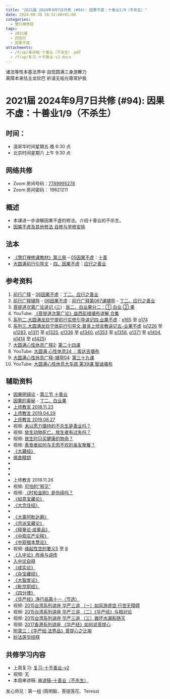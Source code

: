 ```yaml
---
title: "2021届 2024年9月7日共修 (#94): 因果不虚：十善业1/9（不杀生）"
date: 2024-08-30 18:32:00+01:00
categories:
  - 慧灯禅修班
tags:
  - 2021届
  - 四加行
  - 因果不虚
attachments:
  - /f/up/串讲稿-十善业（不杀生）.pdf
  - /f/up/复习-十不善业-v2.docx
---
```

诸法等性本基法界中 自现圆满三身游舞力\
离障本来怙主龙钦巴 祈请无垢光尊常护我

# 2021届 2024年9月7日共修 (#94): 因果不虚：十善业1/9（不杀生）

## 时间：

* 温哥华时间星期五 晚 6:30 点
* 北京时间星期六 上午 9:30 点

## 网络共修

* Zoom 房间号码：[7789995278](https://us02web.zoom.us/j/7789995278?pwd=VjZmbWJFY2k2K0E5RVB2cTNIQmhqUT09)
* Zoom 房间密码： 19621211

## 概述

* 本课进一步讲解因果不虚的修法。介绍十善业的不杀生。 
* [因果不虚及其他修法 自修与学修安排 ](https://fohuifayu.com/index.php/huideng-jiangtang/chanxiuke/zen-03/8655-zen03-ygbx)

## 法本

* [《慧灯禅修课教材》第三册](https://huidengchanxiu.net/books/b3/) – [05因果不虚](https://huidengchanxiu.net/books/b3/3-05)：[十善](https://huidengchanxiu.net/books/b3/3-05/#%E5%9B%9B%E5%8D%81%E5%96%84)
* [大圆满前行引导文](https://huidengchanxiu.net/books/dymqx) - [四、因果不虚](https://huidengchanxiu.net/books/dymqx/#%E5%9B%9B%E5%9B%A0%E6%9E%9C%E4%B8%8D%E8%99%9A)：[应行之善业](https://huidengchanxiu.net/books/dymqx/#2142-%E4%B8%81%E4%BA%8C%E5%BA%94%E8%A1%8C%E4%B9%8B%E5%96%84%E4%B8%9A)

## 参考资料

1. [](https://huidengchanxiu.net/refs/qxgs/fudao/qxgsfd-06yg#%E5%89%8D%E8%A1%8C%E5%B9%BF%E9%87%8A059%E8%AF%BE-%E6%B3%95%E5%B8%88%E8%BE%85%E5%AF%BC%E7%AD%94%E7%96%91%E6%99%BA%E8%AF%9A%E5%A0%AA%E5%B8%83)[前行广释](https://huidengchanxiu.net/refs/qxgs) - [06因果不虚](https://huidengchanxiu.net/refs/qxgs/qxgs-06yg)：[丁二、应行之善业](https://huidengchanxiu.net/refs/qxgs/qxgs-06yg/#%E4%B8%81%E4%BA%8C%E5%BA%94%E8%A1%8C%E4%B9%8B%E5%96%84%E4%B8%9A)
2. [](https://huidengchanxiu.net/refs/qxgs/qxgs-06yg#%E5%89%8D%E8%A1%8C%E5%B9%BF%E9%87%8A%E7%AC%AC060%E8%AF%BE)[前行广释辅导](https://huidengchanxiu.net/refs/fudao) - [06因果不虚](https://huidengchanxiu.net/refs/qxgs/fudao/qxgsfd-06yg)：[前行广释第067课辅导](https://huidengchanxiu.net/refs/qxgs/fudao/qxgsfd-06yg/#%E5%89%8D%E8%A1%8C%E5%B9%BF%E9%87%8A%E7%AC%AC067%E8%AF%BE%E8%BE%85%E5%AF%BC) - [](https://huidengchanxiu.net/refs/qxgs/fudao/qxgsfd-06yg/#%E5%89%8D%E8%A1%8C%E5%B9%BF%E9%87%8A%E7%AC%AC064%E8%AF%BE%E8%BE%85%E5%AF%BC)[丁二、应行之善业](https://huidengchanxiu.net/refs/qxgs/fudao/qxgsfd-06yg/#%E4%B8%81%E4%BA%8C%E5%BA%94%E8%A1%8C%E4%B9%8B%E5%96%84%E4%B8%9A)
3. [](https://huidengchanxiu.net/refs/qxgs/fudao/qxgsfd-06yg#%E5%89%8D%E8%A1%8C%E5%B9%BF%E9%87%8A059%E8%AF%BE-%E6%B3%95%E5%B8%88%E8%BE%85%E5%AF%BC%E7%AD%94%E7%96%91%E6%99%BA%E8%AF%9A%E5%A0%AA%E5%B8%83)[](https://huidengchanxiu.net/refs/qxgs/fudao/qxgsfd-06yg/#%E5%89%8D%E8%A1%8C%E5%B9%BF%E9%87%8A064%E8%AF%BE-%E6%B3%95%E5%B8%88%E8%BE%85%E5%AF%BC%E7%AD%94%E7%96%91%E6%99%BA%E8%AF%9A%E5%A0%AA%E5%B8%83)[菩提道次第广论讲记 (三)](https://huidengchanxiu.net/refs/ptdcdgl/3/) : [](https://huidengchanxiu.net/refs/ptdcdgl/3/#%E6%9C%AA%E4%B8%89%E9%82%AA%E8%A7%81%E5%88%86%E4%B8%89-%E7%95%A5%E8%AF%B4--%E4%BD%95%E4%B8%BA%E9%82%AA%E8%A7%81--%E9%82%AA%E8%A7%81%E4%B9%8B%E7%A9%B6%E7%AB%9F)[辰二、白业果分二：① 白业 ② 果](https://huidengchanxiu.net/refs/ptdcdgl/3/#%E8%BE%B0%E4%BA%8C%E7%99%BD%E4%B8%9A%E6%9E%9C%E5%88%86%E4%BA%8C-%E7%99%BD%E4%B8%9A--%E6%9E%9C)
4. YouTube: [《菩提道次第广论》益西彭措堪布讲解 合集](https://www.youtube.com/playlist?list=PLvhysUtdbxCBq9MxPLr6pauLmbwndXY9o)[](https://huidengchanxiu.net/refs/xmfw/s2/s2-sxyd4-ygbx)
5. [系列二.大圆满龙钦宁提前行实修引导讲记四.业果不虚](https://huidengchanxiu.net/refs/xmfw/s2/s2-sxyd4-ygbx)：[](https://huidengchanxiu.net/refs/xmfw/s2/s2-sxyd4-ygbx/#%E9%82%AA%E8%A7%81)[p165](https://huidengchanxiu.net/refs/xmfw/s2/s2-sxyd4-ygbx/#p165) 至 [p174](https://huidengchanxiu.net/refs/xmfw/s2/s2-sxyd4-ygbx/#p174)
6. [系列三.大圆满龙钦宁体前行引导文.普贤上师言教讲记五-业果不虚](https://huidengchanxiu.net/refs/xmfw/s3/s3-ydw5-ygbx/) ([p1226](https://huidengchanxiu.net/refs/xmfw/s3/s3-ydw5-ygbx/#p1226) 至 [p1283](https://huidengchanxiu.net/refs/xmfw/s3/s3-ydw5-ygbx/#p1283), [p1311](https://huidengchanxiu.net/refs/xmfw/s3/s3-ydw5-ygbx/#p1311) 至 [p1325](https://huidengchanxiu.net/refs/xmfw/s3/s3-ydw5-ygbx/#p1325), [p1336](https://huidengchanxiu.net/refs/xmfw/s3/s3-ydw5-ygbx/#p1336) 至 [p1340](https://huidengchanxiu.net/refs/xmfw/s3/s3-ydw5-ygbx/#p1340), [p1353](https://huidengchanxiu.net/refs/xmfw/s3/s3-ydw5-ygbx/#p1353) 至 [p1356](https://huidengchanxiu.net/refs/xmfw/s3/s3-ydw5-ygbx/#p1356), [p1371](https://huidengchanxiu.net/refs/xmfw/s3/s3-ydw5-ygbx/#p1371) 至 [p1404](https://huidengchanxiu.net/refs/xmfw/s3/s3-ydw5-ygbx/#p1404), [p1414](https://huidengchanxiu.net/refs/xmfw/s3/s3-ydw5-ygbx/#p1414) 至 [p1425](https://huidengchanxiu.net/refs/xmfw/s3/s3-ydw5-ygbx/#p1425))
7. [大圆满心性休息广释2](https://huidengchanxiu.net/refs/dymxxxx/dymxxxx-gs2)[](https://huidengchanxiu.net/refs/dymxxxx/dymxxxx-gs2#%E7%AC%AC%E4%BA%8C%E5%8D%81%E4%BA%8C%E8%AF%BE): [第二十四课](https://huidengchanxiu.net/refs/dymxxxx/dymxxxx-gs2/#%E7%AC%AC%E4%BA%8C%E5%8D%81%E5%9B%9B%E8%AF%BE)
8. YouTube: [大圆满 心性休息24 ｜索达吉堪布](https://www.youtube.com/watch?v=Hb2KSQOp2fM&list=PLAnEIprIVklebrDFUKaC67LssdOO2y87p&index=24)
9. [大圆满心性休息广释-辅导04](https://huidengchanxiu.net/refs/dymxxxx/fudao/fd-04/): [第三十九课](https://huidengchanxiu.net/refs/dymxxxx/fudao/fd-04#%E7%AC%AC%E4%B8%89%E5%8D%81%E4%B9%9D%E8%AF%BE) 
10. YouTube: [大圆满心性休息大车疏 第39课 智诚堪布](https://www.youtube.com/watch?v=4iLTD2pVaq8&list=PL5y-PP7QihJ1Gh3w_hYZMkn4AWFXr_2iu&index=40)

## **辅助资料**[](https://huidengchanxiu.net/refs/misc/zfncj01)[](https://www.huidengvan.com/posts/2023-08-05-2021%E5%B1%8A-2023%E5%B9%B48%E6%9C%8812%E6%97%A5%E5%85%B1%E4%BF%AE-46-%E8%BD%AE%E5%9B%9E%E8%BF%87%E6%82%A3%E6%95%B4%E4%BD%932-2%E4%B8%89%E6%A0%B9%E6%9C%AC%E8%8B%A6/)

* [](https://www.huidengvan.com/tags/%E4%BD%9B%E8%AF%B4%E7%A8%BB%E7%A7%86%E7%BB%8F/)[因果明镜论](https://huidengchanxiu.net/refs/misc/ygmjl) - [第三节 十善业](https://huidengchanxiu.net/refs/misc/ygmjl/#%E7%AC%AC%E4%B8%89%E8%8A%82-%E5%8D%81%E5%96%84%E4%B8%9A)
* [因果的奥秘](https://www.xianmixuezi.com/%E9%81%93%E6%AC%A1%E7%AC%AC%E6%96%87%E5%BA%93/%E4%B8%80%E4%B8%89%E5%9B%A0%E6%9E%9C%E7%9A%84%E5%A5%A5%E7%A7%98) - [丁二、白业果](https://www.xianmixuezi.com/%E9%81%93%E6%AC%A1%E7%AC%AC%E6%96%87%E5%BA%93/%E4%B8%80%E4%B8%89%E5%9B%A0%E6%9E%9C%E7%9A%84%E5%A5%A5%E7%A7%98/%E4%B8%81%E4%BA%8C%E7%99%BD%E4%B8%9A%E6%9E%9C)
* [上师教言 2018.11.23](https://fohuifayu.com/index.php/shangshi-jiaoyan/2018nian/11yue/6641-J00890?title=%E4%B8%8D%E6%9D%80%E7%94%9F)
* [上师教言 2019.04.29](https://fohuifayu.com/index.php/shangshi-jiaoyan/2019nian/4yue/6796-J01075?title=%E4%B8%8D%E6%9D%80%E7%94%9F)
* [上师教言 2019.08.27](https://fohuifayu.com/index.php/shangshi-jiaoyan/2019nian/8yue/6916-J01219?title=%E4%B8%8D%E6%9D%80%E7%94%9F)
* [](https://fohuifayu.com/index.php/shangshi-jiaoyan/2019nian/8yue/6916-J01219?title=%E4%B8%8D%E6%9D%80%E7%94%9F)视频: [未以愿力摄持的不杀生是善业吗？](https://fohuifayu.com/index.php/shipin-jingcui/wenda-zhailu/5409-V18085-V10?title=)
* 视频: [放生动物死亡，放生者有过失吗？](https://fohuifayu.com/index.php/shipin-jingcui/wenda-zhailu/1888-V00392?title=%E5%9B%A0%E6%9E%9C)
* 视频: [放生时只买健康的物命？](https://fohuifayu.com/index.php/shipin-jingcui/wenda-zhailu/1882-V00386?title=%E5%9B%A0%E6%9E%9C)
* 视频: [素食者如何与无肉不欢的亲友聚餐？](https://fohuifayu.com/index.php/shipin-jingcui/wenda-zhailu/1725-V00345?title=%E5%9B%A0%E6%9E%9C)
* [《大藏经》](http://www.dzj.fosss.net/)
* [俱舍精钥](https://www.riyuebianzhao.com/%E4%BA%94%E8%AE%BA/%E4%BF%B1%E8%88%8D%E7%B2%BE%E9%92%A5)
*
* [](https://fohuifayu.com/index.php/shipin-jingcui/wenda-zhailu/5409-V18085-V10?title=)
*
* 上师教言 2019.11.26
* [](https://fohuifayu.com/index.php/shangshi-jiaoyan/2019nian/11yue/7007-J01330?title=%E9%82%AA%E8%A7%81)视频: [可怕的“邪见”](https://fohuifayu.com/index.php/shipin-jingcui/jingcai-shipin/9529-y15011-y09?title=)
* 视频: [《时轮金刚》是伪续吗？](https://fohuifayu.com/index.php/shipin-jingcui/wenda-zhailu/3886-V16030-V18?title=)
* [《如意宝藏论》](https://www.zhihuihai.net/%E6%99%BA%E6%82%B2%E5%AD%A6%E5%A0%82/2024%E5%AD%A6%E5%A0%82/%E5%A6%82%E6%84%8F%E5%AE%9D%E8%97%8F%E8%AE%BA)
* [《大念住经》](https://www.cfolu.com/204danian.html)[](https://www.xianmixuezi.com/%E9%81%93%E6%AC%A1%E7%AC%AC%E6%96%87%E5%BA%93/%E4%B8%80%E4%B8%89%E5%9B%A0%E6%9E%9C%E7%9A%84%E5%A5%A5%E7%A7%98/%E4%B8%81%E4%B8%80%E6%98%BE%E7%A4%BA%E9%BB%91%E4%B8%9A%E6%9E%9C2)
*
* [《大乘阿毗达磨》](http://fodizi.net/fojing/15/4879.html)
* [《宗派宝藏论》](http://read.goodweb.net.cn/news/news_view.asp?newsid=105726)
* [《释量论·成量品》](https://www.riyuebianzhao.com/%E4%BA%94%E8%AE%BA/%E9%87%8A%E9%87%8F%E8%AE%BA%E6%88%90%E9%87%8F%E5%93%81%E5%B9%BF%E9%87%8A)
* [《中观庄严论释》](https://www.riyuebianzhao.com/%E9%AB%98%E7%BA%A7/%E4%B8%AD%E8%A7%82/%E4%B8%AD%E8%A7%82%E5%BA%84%E4%B8%A5%E8%AE%BA%E9%87%8A)
* [《中观根本慧论》](https://www.riyuebianzhao.com/%E9%AB%98%E7%BA%A7/%E4%B8%AD%E8%A7%82/%E4%B8%AD%E8%A7%82%E6%A0%B9%E6%9C%AC%E6%85%A7%E8%AE%BA)
* [](https://www.riyuebianzhao.com/%E9%AB%98%E7%BA%A7/%E4%B8%AD%E8%A7%82/%E4%B8%AD%E8%A7%82%E6%A0%B9%E6%9C%AC%E6%85%A7%E8%AE%BA)视频: [缘起性空的要义5](https://fohuifayu.com/index.php/huideng-jiangtang/rensheng-zhihui/fojiao-xinlixue/9456-l23035) 至 [8](https://fohuifayu.com/index.php/huideng-jiangtang/rensheng-zhihui/fojiao-xinlixue/9459-l23038)
* [《入中论》传承与讲传](https://www.zhihuihai.net/%E5%AD%A6%E4%BD%9B%E4%B9%8B%E5%AE%B6/%E9%AB%98%E7%BA%A7%E8%AF%BE%E7%A8%8B/%E4%B8%AD%E8%A7%82/%E5%85%A5%E4%B8%AD%E8%AE%BA%E4%BC%A0%E6%89%BF%E4%B8%8E%E4%BC%A0%E8%AE%B2)
* [入中论自释](https://www.xianmixuezi.com/%E8%88%AC%E8%8B%A5%E6%96%87%E5%BA%93/%E8%88%AC%E8%8B%A5%E6%96%87%E5%BA%938-%E5%85%A5%E4%B8%AD%E8%AE%BA%E8%87%AA%E9%87%8A)
* [《成实论》](http://www.qldzj.com/htmljw/1267.htm)
* [《杂宝藏经》](http://read.goodweb.net.cn/news/news_more.asp?lm2=2380)
* [《大智度论》](https://www.quanxue.cn/ct_fojia/dazhidulindex.html)
* [《毗奈耶经》](http://fodizi.net/fojing/11/3609.html)
* [《四分律》](https://www.gw365.com/ct_fojia/sifenlindex.html)
* [《华严经》净行品第十一（节选） ](https://fohuifayu.com/index.php/huideng-zhiguang/dianzi-congshu/fofa-rongru-shenghuo/8873-a00086)
* 视频: [2015台湾系列讲座 华严三讲 （一）如风游虚空 行世无障碍](https://fohuifayu.com/index.php/huideng-jiangtang/huanqiu-xilie/taiwan-diqu/848-l15024?title=%E5%8D%8E%E4%B8%A5%E7%BB%8F)
* 视频: [2015台湾系列讲座 华严三讲 （二）《华严经》与相对论](https://fohuifayu.com/index.php/huideng-jiangtang/fofa-jianxiu/kong-xing/9708-l15025?title=)
* 视频: [2015台湾系列讲座 华严三讲 （三）器坏水漏影随灭](https://fohuifayu.com/index.php/huideng-jiangtang/fofa-jianxiu/kong-xing/9709-l15026?title=%E5%8D%8E%E4%B8%A5%E7%BB%8F)
* 视频: [2017香港系列讲座 《华严经》如何说菩提心](https://fohuifayu.com/index.php/huideng-jiangtang/huanqiu-xilie/xianggang-diqu/2697-l17094)
* [附录三：《华严经·法界品》菩提心之比喻](https://www.xianmixuezi.com/%E9%81%93%E6%AC%A1%E7%AC%AC%E6%96%87%E5%BA%93/%E4%B9%9D%E8%8F%A9%E6%8F%90%E9%81%93%E6%AC%A1%E7%AC%AC%E5%B9%BF%E8%AE%BA%E8%AE%B2%E8%AE%B0%E5%85%AB/%E9%99%84%E5%BD%95%E4%B8%89%E5%8D%8E%E4%B8%A5%E7%BB%8F%E6%B3%95%E7%95%8C%E5%93%81%E8%8F%A9%E6%8F%90%E5%BF%83%E4%B9%8B%E6%AF%94%E5%96%BB)
* [妙法莲华经释](https://www.riyuebianzhao.com/%E5%88%9D%E7%BA%A7/%E5%AD%A6%E7%BB%8F/%E5%A6%99%E6%B3%95%E8%8E%B2%E5%8D%8E%E7%BB%8F%E9%87%8A)

[](http://www.shixiu.net/dujing/fojing/jingjibu/2126.html)

## **共修学习内容**

* 上周复习: [](/f/up/串讲稿-人生八苦.pdf)[](/f/up/复习-十不善业.docx)[复习-十不善业-v2](/f/up/复习-十不善业-v2.docx)
* [](/f/up/串讲稿-人生八苦.pdf)视频: [](https://fohuifayu.com/index.php/huideng-jiangtang/fofa-jianxiu/chuli-xin/671-l11034)无
* 本周串讲稿: [串讲稿-十善业（不杀生）](/f/up/串讲稿-十善业（不杀生）.pdf)

发心师兄：第一组 (周明毅、菩提莲花、Teresa)
